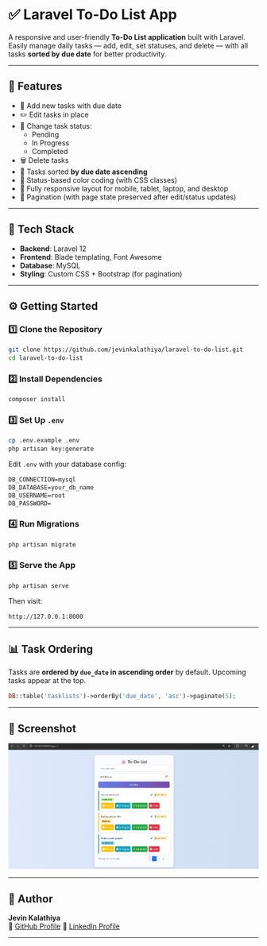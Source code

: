 # ✅ Laravel To-Do List App

A responsive and user-friendly **To-Do List application** built with Laravel. Easily manage daily tasks — add, edit, set statuses, and delete — with all tasks **sorted by due date** for better productivity.

---

## 📌 Features

- 📝 Add new tasks with due date
- ✏️ Edit tasks in place
- 🔁 Change task status:
  - Pending
  - In Progress
  - Completed
- 🗑️ Delete tasks
- 📅 Tasks sorted **by due date ascending**
- 🔄 Status-based color coding (with CSS classes)
- 📱 Fully responsive layout for mobile, tablet, laptop, and desktop
- 📃 Pagination (with page state preserved after edit/status updates)

---

## 📂 Tech Stack

- **Backend**: Laravel 12
- **Frontend**: Blade templating, Font Awesome
- **Database**: MySQL
- **Styling**: Custom CSS + Bootstrap (for pagination)

---

## ⚙️ Getting Started

### 1️⃣ Clone the Repository

```bash
git clone https://github.com/jevinkalathiya/laravel-to-do-list.git
cd laravel-to-do-list
```

### 2️⃣ Install Dependencies

```bash
composer install
```

### 3️⃣ Set Up `.env`

```bash
cp .env.example .env
php artisan key:generate
```

Edit `.env` with your database config:

```
DB_CONNECTION=mysql
DB_DATABASE=your_db_name
DB_USERNAME=root
DB_PASSWORD=
```

### 4️⃣ Run Migrations

```bash
php artisan migrate
```

### 5️⃣ Serve the App

```bash
php artisan serve
```

Then visit:
```
http://127.0.0.1:8000
```

---

## 📊 Task Ordering

Tasks are **ordered by `due_date` in ascending order** by default. Upcoming tasks appear at the top.

```php
DB::table('tasklists')->orderBy('due_date', 'asc')->paginate(5);
```

---

## 📸 Screenshot

![image_alt](https://github.com/jevinkalathiya/laravel-to-do-list/blob/ad881cbdef1a1789718f112afcbe245b3ce81b7b/public/img/To-Do-List.png)


---

## 👤 Author

**Jevin Kalathiya**  
🔗 [GitHub Profile](https://github.com/jevinkalathiya)
🔗 [LinkedIn Profile](https://in.linkedin.com/in/jevinkalathiya)

---
